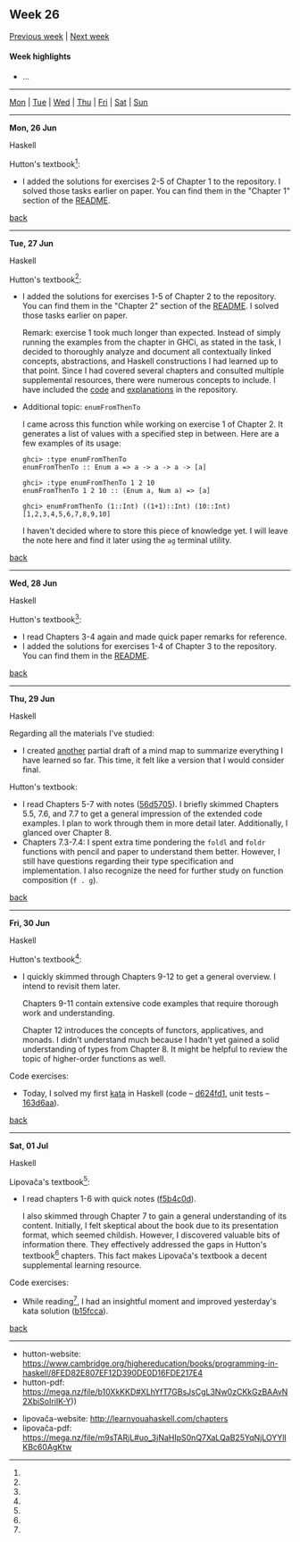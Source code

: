<a name="top"></a>
## Week 26

[Previous week](./2023wk25.md) | [Next week]()


#### Week highlights

- ...

---

[Mon](#mo) | [Tue](#tu) | [Wed](#we) | [Thu](#th) | [Fri](#fr) | [Sat](#sa) | [Sun](#su)

---

<a name="mo"></a>
**Mon, 26 Jun**

Haskell

Hutton's textbook[^hutton-textbook]:
- I added the solutions for exercises 2-5 of Chapter 1 to the repository. I solved those tasks earlier on paper. You can find them in the "Chapter 1" section of the [README](https://github.com/DanilTsygolnik/learn_haskell/blob/a79d8367687e1808f29245da1bef1cef0f346c13/exercises/textbook-hutton/README.md#ch1).

[back](#top)

---

<a name="tu"></a>
**Tue, 27 Jun**

Haskell

Hutton's textbook[^hutton-textbook]:
- I added the solutions for exercises 1-5 of Chapter 2 to the repository. You can find them in the "Chapter 2" section of the [README](https://github.com/DanilTsygolnik/learn_haskell/blob/143d05b227c968c2fc04483a34fa1c44504ce8ad/exercises/textbook-hutton/README.md#ch2). I solved those tasks earlier on paper.  

  Remark: exercise 1 took much longer than expected. Instead of simply running the examples from the chapter in GHCi, as stated in the task, I decided to thoroughly analyze and document all contextually linked concepts, abstractions, and Haskell constructions I had learned up to that point. Since I had covered several chapters and consulted multiple supplemental resources, there were numerous concepts to include. I have included the [code](https://github.com/DanilTsygolnik/learn_haskell/blob/143d05b227c968c2fc04483a34fa1c44504ce8ad/exercises/textbook-hutton/sol-hs/Chap2ex1.hs) and [explanations](https://github.com/DanilTsygolnik/learn_haskell/blob/143d05b227c968c2fc04483a34fa1c44504ce8ad/exercises/textbook-hutton/sol-md/Chap2ex1.md) in the repository.

- Additional topic: `enumFromThenTo`  

  I came across this function while working on exercise 1 of Chapter 2. It generates a list of values with a specified step in between. Here are a few examples of its usage:

  ```
  ghci> :type enumFromThenTo
  enumFromThenTo :: Enum a => a -> a -> a -> [a]
  
  ghci> :type enumFromThenTo 1 2 10
  enumFromThenTo 1 2 10 :: (Enum a, Num a) => [a]
  
  ghci> enumFromThenTo (1::Int) ((1+1)::Int) (10::Int)
  [1,2,3,4,5,6,7,8,9,10]
  ```

  I haven't decided where to store this piece of knowledge yet. I will leave the note here and find it later using the `ag` terminal utility.


[back](#top)

---

<a name="we"></a>
**Wed, 28 Jun**

Haskell

Hutton's textbook[^hutton-textbook]:
- I read Chapters 3-4 again and made quick paper remarks for reference.
- I added the solutions for exercises 1-4 of Chapter 3 to the repository. You can find them in the [README](https://github.com/DanilTsygolnik/learn_haskell/blob/6dc216372843e8fec949fe01a152e0c270dfd126/exercises/textbook-hutton/README.md#ch3).

[back](#top)

---

<a name="th"></a>
**Thu, 29 Jun**

Haskell

Regarding all the materials I've studied:
- I created [another](https://t.me/DanilTsygolnik_edu_wip/4) partial draft of a mind map to summarize everything I have learned so far. This time, it felt like a version that I would consider final.

Hutton's textbook:

- I read Chapters 5-7 with notes ([56d5705](https://github.com/DanilTsygolnik/learn_haskell/commit/56d57054ac211fd802e3ff08d880004d6d6c2c0b)). I briefly skimmed Chapters 5.5, 7.6, and 7.7 to get a general impression of the extended code examples. I plan to work through them in more detail later. Additionally, I glanced over Chapter 8.
- Chapters 7.3-7.4: I spent extra time pondering the `foldl` and `foldr` functions with pencil and paper to understand them better. However, I still have questions regarding their type specification and implementation. I also recognize the need for further study on function composition (`f . g`).



[back](#top)

---

<a name="fr"></a>
**Fri, 30 Jun**

Haskell

Hutton's textbook[^hutton-textbook]:

- I quickly skimmed through Chapters 9-12 to get a general overview. I intend to revisit them later.  

  Chapters 9-11 contain extensive code examples that require thorough work and understanding.  

  Chapter 12 introduces the concepts of functors, applicatives, and monads. I didn't understand much because I hadn't yet gained a solid understanding of types from Chapter 8. It might be helpful to review the topic of higher-order functions as well.

Code exercises:
- Today, I solved my first [kata](https://www.codewars.com/kata/56606694ec01347ce800001b/) in Haskell (code &ndash; [d624fd1](https://github.com/DanilTsygolnik/learn_haskell/commit/d624fd134e71a09c00acff2fca5ca1af50ad0ec9), unit tests &ndash; [163d6aa](https://github.com/DanilTsygolnik/learn_haskell/commit/163d6aa4a34bf9c48a6a346fa5f8be62abf6cc71)).

[back](#top)

---

<a name="sa"></a>
**Sat, 01 Jul**

Haskell

Lipovača's textbook[^lipovača-textbook]:
- I read chapters 1-6 with quick notes ([f5b4c0d](https://github.com/DanilTsygolnik/learn_haskell/commit/f5b4c0d2d2443dc14694ead5e5b3470ed47a086c)).  

  I also skimmed through Chapter 7 to gain a general understanding of its content. Initially, I felt skeptical about the book due to its presentation format, which seemed childish. However, I discovered valuable bits of information there. They effectively addressed the gaps in Hutton's textbook[^hutton-textbook] chapters. This fact makes Lipovača's textbook a decent supplemental learning resource.

Code exercises:
- While reading[^lipovača-textbook], I had an insightful moment and improved yesterday's kata solution ([b15fcca](https://github.com/DanilTsygolnik/learn_haskell/commit/b15fcca2695710da9ed2dba67d01117d3faab141)).

[back](#top)

---



[^hutton-textbook]:
  - hutton-website: https://www.cambridge.org/highereducation/books/programming-in-haskell/8FED82E807EF12D390DE0D16FDE217E4
  - hutton-pdf: https://mega.nz/file/b10XkKKD#XLhYfT7GBsJsCgL3Nw0zCKkGzBAAvN2XbiSoIriIK-Y))
[^lipovača-textbook]:
  - lipovača-website: http://learnyouahaskell.com/chapters
  - lipovača-pdf: https://mega.nz/file/m9sTARjL#uo_3jNaHIpS0nQ7XaLQaB25YqNjLOYYlIKBc60AgKtw
<!--
Use in @= register to paste a title for the current day
"**".trim(system('date +"%a, %d %b"'))."**"

<a name="su"></a>
**date**

...

[back](#top)

---
-->
